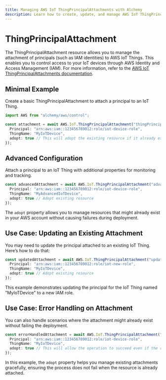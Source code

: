 ```yaml
---
title: Managing AWS IoT ThingPrincipalAttachments with Alchemy
description: Learn how to create, update, and manage AWS IoT ThingPrincipalAttachments using Alchemy Cloud Control.
---
```


# ThingPrincipalAttachment

The ThingPrincipalAttachment resource allows you to manage the attachment of principals (such as IAM identities) to AWS IoT Things. This enables you to control access to your IoT devices through AWS Identity and Access Management (IAM). For more information, refer to the [AWS IoT ThingPrincipalAttachments documentation](https://docs.aws.amazon.com/iot/latest/userguide/).

## Minimal Example

Create a basic ThingPrincipalAttachment to attach a principal to an IoT Thing.

```ts
import AWS from "alchemy/aws/control";

const attachment = await AWS.IoT.ThingPrincipalAttachment("thingPrincipalAttachment", {
  Principal: "arn:aws:iam::123456789012:role/iot-device-role",
  ThingName: "MyIoTDevice",
  adopt: true // This will adopt the existing resource if it already exists
});
```

## Advanced Configuration

Attach a principal to an IoT Thing with additional properties for monitoring and tracking.

```ts
const advancedAttachment = await AWS.IoT.ThingPrincipalAttachment("advancedThingPrincipalAttachment", {
  Principal: "arn:aws:iam::123456789012:role/iot-device-role",
  ThingName: "MyAdvancedIoTDevice",
  adopt: true // Adopt existing resource
});
```

The `adopt` property allows you to manage resources that might already exist in your AWS account without causing failures during deployment.

## Use Case: Updating an Existing Attachment

You may need to update the principal attached to an existing IoT Thing. Here’s how to do that:

```ts
const updatedAttachment = await AWS.IoT.ThingPrincipalAttachment("updateThingPrincipalAttachment", {
  Principal: "arn:aws:iam::123456789012:role/iot-new-role",
  ThingName: "MyIoTDevice",
  adopt: true // Adopt existing resource
});
```

This example demonstrates updating the principal for the IoT Thing named "MyIoTDevice" to a new IAM role.

## Use Case: Error Handling on Attachment

You can also handle scenarios where the attachment might already exist without failing the deployment.

```ts
const errorHandledAttachment = await AWS.IoT.ThingPrincipalAttachment("errorHandledAttachment", {
  Principal: "arn:aws:iam::123456789012:role/iot-device-role",
  ThingName: "MyIoTDevice",
  adopt: true // This will allow the operation to succeed even if the resource exists
});
```

In this example, the `adopt` property helps you manage existing attachments gracefully, ensuring the process does not fail when the resource is already attached.